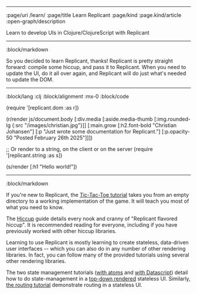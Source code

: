 --------------------------------------------------------------------------------
:page/uri /learn/
:page/title Learn Replicant
:page/kind :page.kind/article
:open-graph/description

Learn to develop UIs in Clojure/ClojureScript with Replicant

--------------------------------------------------------------------------------
:block/markdown

So you decided to learn Replicant, thanks! Replicant is pretty straight forward:
compile some hiccup, and pass it to Replicant. When you need to update the UI,
do it all over again, and Replicant will do just what's needed to update the
DOM.

--------------------------------------------------------------------------------
:block/lang :clj
:block/alignment :mx-0
:block/code

(require '[replicant.dom :as r])

(r/render js/document.body
  [:div.media
   [:aside.media-thumb
    [:img.rounded-lg {:src "/images/christian.jpg"}]]
   [:main.grow
    [:h2.font-bold "Christian Johansen"]
    [:p "Just wrote some documentation for Replicant."]
    [:p.opacity-50
     "Posted February 26th 2025"]]])

;; Or render to a string, on the client or on the server
(require '[replicant.string :as s])

(s/render [:h1 "Hello world!"])

--------------------------------------------------------------------------------
:block/markdown

If you're new to Replicant, the [Tic-Tac-Toe tutorial](/tutorials/tic-tac-toe/)
takes you from an empty directory to a working implementation of the game. It
will teach you most of what you need to know.

The [Hiccup](/hiccup/) guide details every nook and cranny of "Replicant
flavored hiccup". It is recommended reading for everyone, including if you have
previously worked with other hiccup libraries.

Learning to use Replicant is mostly learning to create stateless, data-driven
user interfaces -- which you can also do in any number of other rendering
libraries. In fact, you can follow many of the provided tutorials using several
other rendering libraries.

The two state management tutorials ([with atoms](/tutorials/state-atom/) and
[with Datascript](/tutorials/state-datascript/)) detail how to do
state-management in a [top-down rendered](/top-down/) stateless UI. Similarly,
[the routing tutorial](/tutorials/routing/) demonstrate routing in a stateless
UI.
